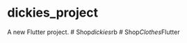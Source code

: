 # dickies_project

A new Flutter project.
#   S h o p _ d i c k i e s _ r b  
 #   S h o p _ C l o t h e s _ F l u t t e r  
 
